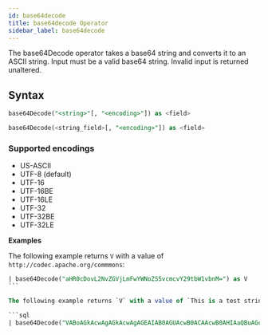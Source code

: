 ```yaml
---
id: base64decode
title: base64decode Operator
sidebar_label: base64decode
---
```




The base64Decode operator takes a base64 string and converts it to an ASCII string. Input must be a valid base64 string. Invalid input is returned unaltered.

## Syntax

```sql
base64Decode("<string>"[, "<encoding>"]) as <field>
```

```sql
base64Decode(<string_field>[, "<encoding>"]) as <field>
```

### Supported encodings

* US-ASCII
* UTF-8 (default)
* UTF-16
* UTF-16BE
* UTF-16LE
* UTF-32
* UTF-32BE
* UTF-32LE

**Examples**

The following example returns `V` with a value of `http://codec.apache.org/commmons`:

```sql
| base64Decode("aHR0cDovL2NvZGVjLmFwYWNoZS5vcmcvY29tbW1vbnM=") as V
```   

The following example returns `V` with a value of `This is a test string`:

```sql
| base64Decode("VABoAGkAcwAgAGkAcwAgAGEAIAB0AGUAcwB0ACAAcwB0AHIAaQBuAGcA", "UTF-16LE") as V
```
